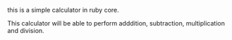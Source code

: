 this is a simple calculator in ruby core.

This calculator will be able to perform adddition, subtraction, multiplication and division.

